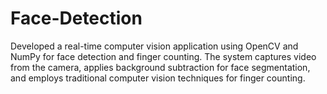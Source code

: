 # Face-Detection
Developed a real-time computer vision application using OpenCV and NumPy for face detection and finger counting. The system captures video from the camera, applies background subtraction for face segmentation, and employs traditional computer vision techniques for finger counting.
